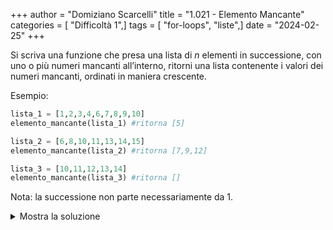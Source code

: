 +++
author = "Domiziano Scarcelli"
title = "1.021 - Elemento Mancante"
categories = [ "Difficoltà 1",]
tags = [ "for-loops", "liste",]
date = "2024-02-25"
+++

Si scriva una funzione che presa una lista di $n$ elementi in successione, con uno o più numeri mancanti all’interno, ritorni una lista contenente i valori dei numeri mancanti, ordinati in maniera crescente.

Esempio:

```python
lista_1 = [1,2,3,4,6,7,8,9,10]
elemento_mancante(lista_1) #ritorna [5]

lista_2 = [6,8,10,11,13,14,15]
elemento_mancante(lista_2) #ritorna [7,9,12]

lista_3 = [10,11,12,13,14]
elemento_mancante(lista_3) #ritorna []
```

Nota: la successione non parte necessariamente da 1. 

<details>
<summary>Mostra la soluzione</summary>

```python
def elemento_mancante(lista):
    start = lista[0]
    end = lista[-1]
    lista_completa = list(range(start, end+1))
    mancanti = [x for x in lista_completa if x not in lista] 
    return sorted(mancanti)
```

</details>

